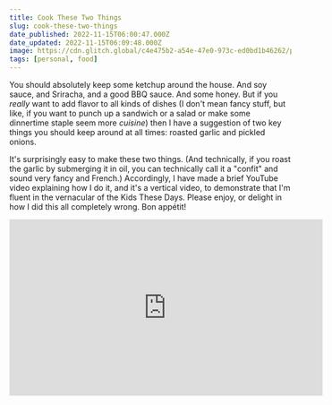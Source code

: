 ```yaml
---
title: Cook These Two Things
slug: cook-these-two-things
date_published: 2022-11-15T06:00:47.000Z
date_updated: 2022-11-15T06:09:48.000Z
image: https://cdn.glitch.global/c4e475b2-a54e-47e0-973c-ed0bd1b46262/pickled-onions.png?v=1669517076392
tags: [personal, food]
---
```


You should absolutely keep some ketchup around the house. And soy sauce, and Sriracha, and a good BBQ sauce. And some honey. But if you *really* want to add flavor to all kinds of dishes (I don't mean fancy stuff, but like, if you want to punch up a sandwich or a salad or make some dinnertime staple seem more *cuisine*) then I have a suggestion of two key things you should keep around at all times: roasted garlic and pickled onions.

It's surprisingly easy to make these two things. (And technically, if you roast the garlic by submerging it in oil, you can technically call it a "confit" and sound very fancy and French.) Accordingly, I have made a brief YouTube video explaining how I do it, and it's a vertical video, to demonstrate that I'm fluent in the vernacular of the Kids These Days. Please enjoy, or delight in how I did this all completely wrong. Bon appétit!

<iframe width="560" height="315" src="https://www.youtube-nocookie.com/embed/hZCk7VCdW5I" title="YouTube video player" frameborder="0" allow="accelerometer; autoplay; clipboard-write; encrypted-media; gyroscope; picture-in-picture" allowfullscreen></iframe>
